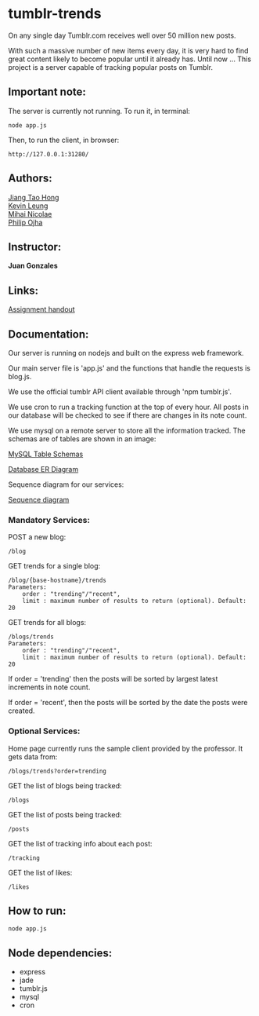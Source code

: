 # tumblr-trends

On any single day Tumblr.com receives well over 50 million new posts. 

With such a massive number of new items every day, it is very hard to find great 
content likely to become popular until it already has. Until now … This project is 
a server capable of tracking popular posts on Tumblr.

## Important note:

The server is currently not running. To run it, in terminal:

	node app.js

Then, to run the client, in browser:

	http://127.0.0.1:31280/

## Authors:

[Jiang Tao Hong](http://github.com/jianghong)    
[Kevin Leung](http://github.com/kevleung)  
[Mihai Nicolae](http://github.com/mnicolae)   
[Philip Ojha](http://github.com/oojhaa)  

## Instructor:

**Juan Gonzales**  

## Links:

[Assignment handout](http://csc309.fabspaces.cc/?page_id=105)

## Documentation: 

Our server is running on nodejs and built on the express web framework.

Our main server file is 'app.js' and the functions that handle the requests is blog.js.

We use the official tumblr API client available through 'npm tumblr.js'.

We use cron to run a tracking function at the top of every hour. All posts in our database will be checked to see if there are changes in its note count.

We use mysql on a remote server to store all the information tracked. The schemas are of tables are shown in an image:

[MySQL Table Schemas](http://bit.ly/16qkPYE)

[Database ER Diagram](http://dl.dropbox.com/u/61875648/db_schema.jpg)

Sequence diagram for our services:

[Sequence diagram](http://dl.dropbox.com/u/61875648/db_seq_diagram.jpg)

### Mandatory Services:

POST a new blog: 
	
	/blog

GET trends for a single blog: 

	/blog/{base-hostname}/trends
	Parameters: 
		order : "trending"/"recent",
		limit : maximum number of results to return (optional). Default: 20

GET trends for all blogs:

	/blogs/trends
	Parameters: 
		order : "trending"/"recent",
		limit : maximum number of results to return (optional). Default: 20

If order = 'trending' then the posts will be sorted by largest latest increments in note count.

If order = 'recent', then the posts will be sorted by the date the posts were created.

### Optional Services:

Home page currently runs the sample client provided by the professor. It gets data from:

	/blogs/trends?order=trending

GET the list of blogs being tracked:

	/blogs

GET the list of posts being tracked:

	/posts

GET the list of tracking info about each post:

	/tracking

GET the list of likes:

	/likes

## How to run:

	node app.js

## Node dependencies:

* express
* jade
* tumblr.js
* mysql
* cron

